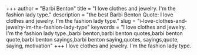+++
author = "Barbi Benton"
title = "I love clothes and jewelry. I'm the fashion lady type."
description = "the best Barbi Benton Quote: I love clothes and jewelry. I'm the fashion lady type."
slug = "i-love-clothes-and-jewelry-im-the-fashion-lady-type"
keywords = "I love clothes and jewelry. I'm the fashion lady type.,barbi benton,barbi benton quotes,barbi benton quote,barbi benton sayings,barbi benton saying,quotes, sayings,quote, saying, motivation"
+++
I love clothes and jewelry. I'm the fashion lady type.
